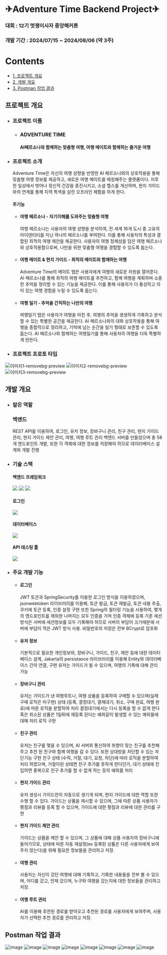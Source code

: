 # ✈Adventure Time Backend Project✈
### 대회 : 12기 멋쟁이사자 중앙해커톤
### 개발 기간 : 2024/07/15 ~ 2024/08/06 (약 3주)

# Contents
- [1. 프로젝트 개요](#프로젝트-개요)
- [2. 개발 개요](#개발-개요)
- [3. Postman 작업 결과](#Postman-작업-결과)

## 프로젝트 개요
- ### 프로젝트 이름
  - ### ADVENTURE TIME
    #### AI페르소나와 함께하는 맞춤형 여행, 여행 메이트와 함께하는 즐거운 여행
- ### 프로젝트 소개
   Adventure Time은 자신의 여행 성향을 반영한 AI 페르소나와의 상호작용을 통해 맞춤형 여행 정보를 제공하고, 새로운 여행 메이트를 매칭해주는 플랫폼이다.
  지루한 일상에서 벗어나 정신적 건강을 증진시키고, 소셜 헬스를 개선하며, 현지 가이드와의 연계를 통해 지역 특색을 살린 오프라인 체험을 하게 한다.
  #### 주기능
    - #### 여행 페르소나 - 자기이해를 도와주는 맞춤형 여행
        여행 페르소나는 사용자의 여행 성향을 분석하여, 전 세계 16개 도시 중 고유의 아이덴티티를 지닌 하나의 페르소나를 부여한다. 이를 통해 사용자의 특성과 결합된 최적의 여행 제안을 제공한다.
        사용자의 여행 정체성을 담은 여행 페르소나와 상호작용함으로써, 나만을 위한 맞춤형 여행을 경험할 수 있도록 돕는다.
    - #### 여행 메이트 & 현지 가이드 - 최적의 메이트와 함깨하는 여행
        Adventure Time의 메이트 탭은 사용자에게 여행의 새로운 차원을 열어준다. AI 페르소나를 통해 최적의 여행 메이트를 추천하고, 함께 여행을 계획하며 소중한 추억을 정리할 수 있는 기능을 제공한다. 이를 통해 사용자가 더 풍성하고 의미 있는 여행 경험을 누릴 수 있도록 돕는다.
    - #### 여행 일기 - 추억을 간직하는 나만의 여행
        여행일기 탭은 사용자가 여행을 마친 후, 여행의 추억을 생생하게 기록하고 분석할 수 있는 특별한 공간을 제공한다. AI 페르소나와의 대화 상호작용을 통해 여행을 종합적으로 정리하고, 기억에 남는 순간을 일기 형태로 보존할 수 있도록 돕는다.
        AI 페르소나와 함께하는 여행일기를 통해 사용자의 여행을 더욱 특별하게 만든다.
  
- ### 프로젝트 프로토 타입
![이미지1-removebg-preview](https://github.com/user-attachments/assets/47587113-198b-463b-ba49-cc70a6c9f5e7)
![이미지2-removebg-preview](https://github.com/user-attachments/assets/198cb20d-3a15-4dca-8b1f-7e5ec2051c41)
![이미지3-removebg-preview](https://github.com/user-attachments/assets/b4e1a2f6-a437-42f2-a54e-771c281a3835)

## 개발 개요
- ### 맡은 역할
  ### 백엔드
  REST API를 이용하여, 로그인, 유저 정보, 장바구니 관리, 친구 관리, 현지 가이드 관리, 현지 가이드 제안 관리, 여행, 여행 루트 관리 백엔드 서버를 만들었으며 총 58개 엔드포인트 개발, 또한 각 객체에 대한 정보를 저장해야 하므로 데이터베이스 설계와 개발 진행
- ### 기술 스택
  #### 백엔드 프레임워크
  <img src="https://img.shields.io/badge/spring-6DB33F?style=for-the-badge&logo=spring&logoColor=white"> <img src="https://img.shields.io/badge/springboot-6DB33F?style=for-the-badge&logo=springboot&logoColor=white"> <img src="https://img.shields.io/badge/springsecurity-6DB33F?style=for-the-badge&logo=springsecurity&logoColor=white">
  #### 로그인
  <img src="https://img.shields.io/badge/jsonwebtokens-000000?style=for-the-badge&logo=jsonwebtokens&logoColor=white">
  
  #### 데이터베이스
  <img src="https://img.shields.io/badge/postgresql-4169E1?style=for-the-badge&logo=postgresql&logoColor=white">
  
  #### API 테스팅 툴
  <img src="https://img.shields.io/badge/postman-FF6C37?style=for-the-badge&logo=postman&logoColor=white">

- ### 주요 개발 기능
  - #### 로그인
    JWT 토큰과 SpringSecurity를 이용한 로그인 방식을 이용하였으며, jsonwebtoken 라이브러리를 이용해, 토큰 발급, 토큰 재발급, 토큰 내용 추출, 쿠키에 토큰 등록, 인증 설정 구현
    또한 Spring의 필터링 기능을 사용하여, 몇개의 엔드포인트를 제외한 나머지는 모두 인증을 거쳐 인증 객체에 등록
    기존 세션방식은 서버에 세션정보를 모두 기록해야 하므로 서버의 부담이 크기때문에 서버에 부담이 적은 JWT 방식 사용.
    비밀번호의 저장은 전부 BCrypt로 암호화
  - #### 유저 정보
    기본적으로 필요한 개인정보와, 장바구니, 가이드, 친구, 제안 등에 대한 데이터 베이스 설계, Jakarta의 persistance 라이브러리를 이용해 Entity와 데이터베이스 간의 연결, 구현
    유저는 가이드가 될 수 있으며, 여행의 기록에 대해 관리 가능
  - #### 장바구니 관리
    유저는 가이드가 낸 여행루트나, 여행 상품을 등록하여 구매할 수 있으며(실제 구매 로직은 미구현) 상태 (등록, 결정대기, 결제대기, 취소, 구매 완료, 여행 완료)에 따른 로직을 분할하여 처리
    결정대기에서는 다시 등록을 할 수 없게 한다 혹은 취소된 상품은 1일뒤에 재등록 된다는 예외같이 발생할 수 있는 예외들에 대해 처리 로직 구현
  - #### 친구 관리
    유저는 친구를 맺을 수 있으며, AI 서버와 통신하여 취향이 맞는 친구를 추천해주고 추천 된 친구와 함께 여행을 갈 수 있다. 또한 상대방을 차단할 수 있는 차단기능 구현 친구 상태 (수락, 거절, 대기, 요청, 차단)에 따라 로직을 분할하여 처리 하였으며, 거절이된 상태면 친구 추가를 못하게 한다던가,
    대기 상태에 진입하면 중복으로 친구 추가를 할 수 없게 하는 등의 예외를 처리
  - #### 현지 가이드 관리
    유저 생성시 가이드란이 자동으로 생기게 되며, 현지 가이드에 대한 역할 또한 수행 할 수 있다. 가이드는 상품을 제시할 수 있으며, 그에 따른 상품 사용자가 평점과 리뷰를 등록 할 수 있으며, 가이드에 대한 평점과 리뷰에 대한 관리를 구현
  - #### 현지 가이드 제안 관리
    가이드는 상품을 제안 할 수 있으며, 그 상품에 대해 상품 사용자의 장바구니에 들어가므로, 상태에 따른 자동 재설정(ex 등록된 상품은 다른 사용자에게 보여주지 않는다)을 위해 필요한 정보들을 관리하고 저장.
  - #### 여행 관리
    사용자는 자신이 갔던 여행에 대해 기록하고, 기록한 내용들을 전부 볼 수 있으며, 어디를 갔고, 언제 갔으며, 누구와 여행을 갔는지에 대한 정보들을 관리하고 저장.
  - #### 여행 루트 관리
    AI를 이용해 추천된 경로를 받아오고 추천된 경로를 사용자에게 보여주며, 사용자가 선택한 추천 경로를 관리하고 저장.
    
## Postman 작업 결과
![image](https://github.com/user-attachments/assets/632f6a5f-c525-4e13-a3c5-d543a76cfebe)
![image](https://github.com/user-attachments/assets/94def073-ad0a-49ed-9bcf-81994e4716f3)
![image](https://github.com/user-attachments/assets/e7a6e68b-abff-45a2-9896-ca42f8f0d9ab)
![image](https://github.com/user-attachments/assets/50afb4d6-9324-446f-a723-f2b4a4c0ccdc)
![image](https://github.com/user-attachments/assets/b68f85e2-12c0-45e9-8017-109004c289ae)
![image](https://github.com/user-attachments/assets/6adcdc64-7a85-450d-8a9c-573ab131b08c)
![image](https://github.com/user-attachments/assets/198b8014-b843-4e45-b00f-d36ef89fa58f)
![image](https://github.com/user-attachments/assets/fb1f8bd8-5e1d-4073-bd9f-d875cd661f20)



